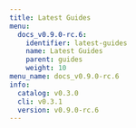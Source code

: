 ```yaml
---
title: Latest Guides
menu:
  docs_v0.9.0-rc.6:
    identifier: latest-guides
    name: Latest Guides
    parent: guides
    weight: 10
menu_name: docs_v0.9.0-rc.6
info:
  catalog: v0.3.0
  cli: v0.3.1
  version: v0.9.0-rc.6
---
```


